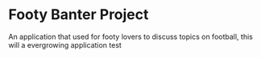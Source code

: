 # Footy Banter Project 

An application that used for footy lovers to discuss topics on football, this 
will a evergrowing application test